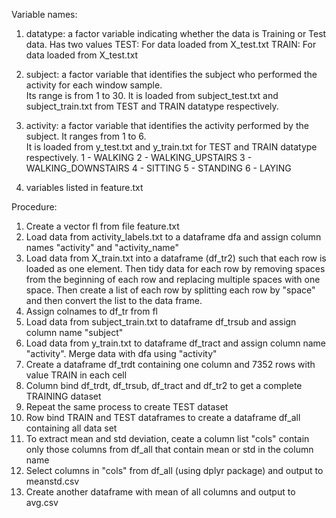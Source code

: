Variable names:

1. datatype: a factor variable indicating whether the data is Training or Test data. Has two values
	TEST: For data loaded from X_test.txt
	TRAIN: For data loaded from X_test.txt

2. subject: a factor variable that identifies the subject who performed the activity for each window sample. 	
	Its range is from 1 to 30. It is loaded from subject_test.txt and subject_train.txt from TEST and 	TRAIN datatype respectively.

3. activity: a factor variable that identifies the activity performed by the subject. It ranges from 1 to 6. 	
	It is loaded from y_test.txt and y_train.txt for TEST and TRAIN datatype respectively. 
	1 - WALKING
	2 - WALKING_UPSTAIRS
 	3 - WALKING_DOWNSTAIRS
	4 - SITTING 
	5 - STANDING
 	6 - LAYING

4. variables listed in feature.txt

Procedure:

1. Create a vector fl from file feature.txt
2. Load data from activity_labels.txt to a dataframe dfa and assign column names "activity" and "activity_name"
2. Load data from X_train.txt into a dataframe (df_tr2) such that each row is loaded as one element. Then tidy data for each row by removing spaces from the beginning of each row and replacing multiple spaces with one space. Then create a list of each row by splitting each row by "space" and then convert the list to the data frame.
3. Assign colnames to df_tr from fl
4. Load data from subject_train.txt to dataframe df_trsub and assign column name "subject"
5. Load data from y_train.txt to dataframe df_tract and assign column name "activity". Merge data with dfa using "activity"
6. Create a dataframe df_trdt containing one column and 7352 rows with value TRAIN in each cell
7. Column bind df_trdt, df_trsub, df_tract and df_tr2 to get a complete TRAINING dataset
8. Repeat the same process to create TEST dataset
9. Row bind TRAIN and TEST dataframes to create a dataframe df_all containing all data set
10. To extract mean and std deviation, ceate a column list "cols" contain only those columns from df_all that contain mean or std in the column name
11. Select columns in "cols" from df_all (using dplyr package) and output to meanstd.csv
12. Create another dataframe with mean of all columns and output to avg.csv

